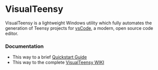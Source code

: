 # VisualTeensy
VisualTeensy is a lightweight Windows utility which fully automates the generation of Teensy projects for [vsCode](https://code.visualstudio.com/), a modern, open source code editor.

### Documentation
- This way to a brief [Quickstart Guide](https://github.com/luni64/VisualTeensy/wiki/Quick-Start-Guide)
- This way to the complete [VisualTeensy WIKI](https://github.com/luni64/VisualTeensy/wiki)
